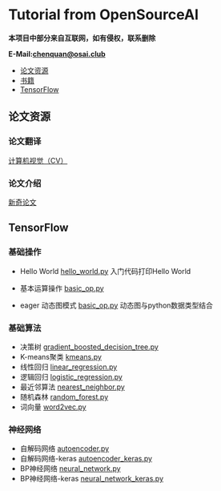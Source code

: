 # Tutorial from OpenSourceAI

**本项目中部分来自互联网，如有侵权，联系删除**

**E-Mail:chenquan@osai.club**

- [论文资源](paper/README.md)
- [书籍](book/README.md)
- [TensorFlow](tensorflow/README.md)

## 论文资源

### 论文翻译
[计算机视觉（CV）](CV.md)
### 论文介绍
[新奇论文](novel.md)


## TensorFlow
### 基础操作
- Hello World [hello_world.py](tensorflow/example/basic_op/hello_world.py) 入门代码打印Hello World

- 基本运算操作 [basic_op.py](tensorflow/example/basic_op/basic_op.py) 

- eager 动态图模式 [basic_op.py](tensorflow/example/basic_op/eager_api.py) 动态图与python数据类型结合

### 基础算法
- 决策树 [gradient_boosted_decision_tree.py](tensorflow/example/basic_model/gradient_boosted_decision_tree.py)
- K-means聚类 [kmeans.py](tensorflow/example/basic_model/kmeans.py)
- 线性回归 [linear_regression.py](tensorflow/example/basic_model/linear_regression.py)
- 逻辑回归 [logistic_regression.py](tensorflow/example/basic_model/logistic_regression.py)
- 最近邻算法 [nearest_neighbor.py](tensorflow/example/basic_model/nearest_neighbor.py)
- 随机森林 [random_forest.py](tensorflow/example/basic_model/random_forest.py)
- 词向量 [word2vec.py](tensorflow/example/basic_model/word2vec.py)


### 神经网络
- 自解码网络 [autoencoder.py](tensorflow/example/NN/autoencoder.py)
- 自解码网络-keras [autoencoder_keras.py](tensorflow/example/NN/autoencoder_keras.py)
- BP神经网络 [neural_network.py](tensorflow/example/NN/neural_network.py)
- BP神经网络-keras [neural_network_keras.py](tensorflow/example/NN/neural_network_keras.py)